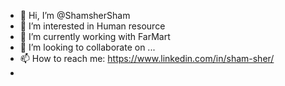 - 👋 Hi, I’m @ShamsherSham
- 👀 I’m interested in Human resource 
- 🌱 I’m currently working with FarMart
- 💞️ I’m looking to collaborate on ...
- 📫 How to reach me: https://www.linkedin.com/in/sham-sher/
- 

<!---
ShamsherSham/ShamsherSham is a ✨ special ✨ repository because its `README.md` (this file) appears on your GitHub profile.
You can click the Preview link to take a look at your changes.
--->
